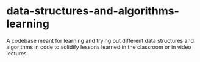 # data-structures-and-algorithms-learning
A codebase meant for learning and trying out different data structures and algorithms in code to solidify lessons learned in the classroom or in video lectures.
